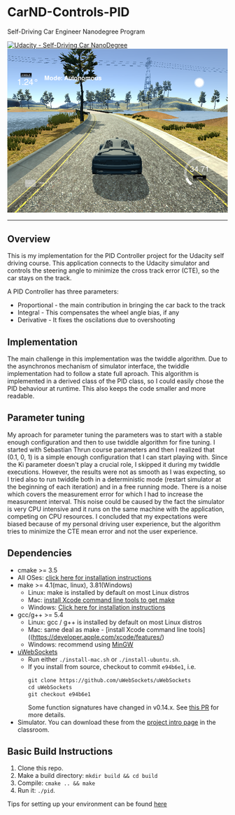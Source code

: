 # CarND-Controls-PID
Self-Driving Car Engineer Nanodegree Program


[![Udacity - Self-Driving Car NanoDegree](https://s3.amazonaws.com/udacity-sdc/github/shield-carnd.svg)](http://www.udacity.com/drive)
![PID Control](./pics/example.png)

---
## Overview
This is my implementation for the PID Controller project for the Udacity self driving course. 
This application connects to the Udacity simulator and controls the steering angle to minimize the cross track error (CTE), so the car stays on the track.

A PID Controller has three parameters:
 - Proportional - the main contribution in bringing the car back to the track
 - Integral - This compensates the wheel angle bias, if any
 - Derivative - It fixes the oscilations due to overshooting


   
## Implementation
The main challenge in this implementation was the twiddle algorithm.
Due to the asynchronos mechanism of simulator interface, the twiddle implementation had to follow a state full aproach.
This algorithm is implemented in a derived class of the PID class, so I could easily chose the PID behaviour at runtime. This also keeps the code smaller and more readable.

## Parameter tuning
My aproach for parameter tuning the parameters was to start with a stable enough configuration and then to use twiddle algorithm for fine tuning. I started with Sebastian Thrun course parameters and then I realized that (0.1, 0, 1) is a simple enough configuration that I can start playing with. Since the Ki parameter doesn't play a crucial role, I skipped it during my twiddle executions.
However, the results were not as smooth as I was expecting, so I tried also to run twiddle both in a deterministic mode (restart simulator at the beginning of each iteration) and in a free running mode. There is a noise which covers the measurement error for which I had to increase the measurement interval. This noise could be caused by the fact the simulator is very CPU intensive and it runs on the same machine with the application, competing on CPU resources.
I concluded that my expectations were biased because of my personal driving user experience, but the algorithm tries to minimize the CTE mean error and not the user experience.

## Dependencies

* cmake >= 3.5
 * All OSes: [click here for installation instructions](https://cmake.org/install/)
* make >= 4.1(mac, linux), 3.81(Windows)
  * Linux: make is installed by default on most Linux distros
  * Mac: [install Xcode command line tools to get make](https://developer.apple.com/xcode/features/)
  * Windows: [Click here for installation instructions](http://gnuwin32.sourceforge.net/packages/make.htm)
* gcc/g++ >= 5.4
  * Linux: gcc / g++ is installed by default on most Linux distros
  * Mac: same deal as make - [install Xcode command line tools]((https://developer.apple.com/xcode/features/)
  * Windows: recommend using [MinGW](http://www.mingw.org/)
* [uWebSockets](https://github.com/uWebSockets/uWebSockets)
  * Run either `./install-mac.sh` or `./install-ubuntu.sh`.
  * If you install from source, checkout to commit `e94b6e1`, i.e.
    ```
    git clone https://github.com/uWebSockets/uWebSockets 
    cd uWebSockets
    git checkout e94b6e1
    ```
    Some function signatures have changed in v0.14.x. See [this PR](https://github.com/udacity/CarND-MPC-Project/pull/3) for more details.
* Simulator. You can download these from the [project intro page](https://github.com/udacity/self-driving-car-sim/releases) in the classroom.



## Basic Build Instructions

1. Clone this repo.
2. Make a build directory: `mkdir build && cd build`
3. Compile: `cmake .. && make`
4. Run it: `./pid`. 

Tips for setting up your environment can be found [here](https://classroom.udacity.com/nanodegrees/nd013/parts/40f38239-66b6-46ec-ae68-03afd8a601c8/modules/0949fca6-b379-42af-a919-ee50aa304e6a/lessons/f758c44c-5e40-4e01-93b5-1a82aa4e044f/concepts/23d376c7-0195-4276-bdf0-e02f1f3c665d)

